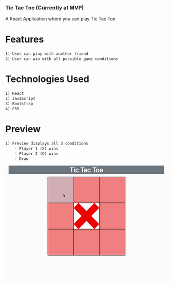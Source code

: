 ### Tic Tac Toe (Currently at MVP)

A React Application where you can play Tic Tac Toe

# Features
    1) User can play with another friend
    2) User can win with all possible game conditions

# Technologies Used
    1) React
    2) JavaScript
    3) Bootstrap
    4) CSS

# Preview

    1) Preview displays all 3 conditions
        - Player 1 (X) wins
        - Player 2 (O) wins
        - Draw
![](/src/images/tictactoepreview.gif)
